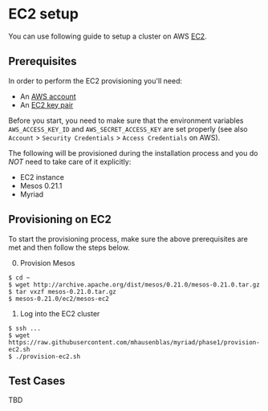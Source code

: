 # EC2 setup

You can use following guide to setup a cluster on AWS [EC2](http://aws.amazon.com/ec2/).

## Prerequisites

In order to perform the EC2 provisioning you'll need:

* An [AWS account](http://aws.amazon.com/account/)
* An [EC2 key pair](http://docs.aws.amazon.com/AWSEC2/latest/UserGuide/ec2-key-pairs.html)

Before you start, you need to make sure that the environment variables `AWS_ACCESS_KEY_ID`
and `AWS_SECRET_ACCESS_KEY` are set properly (see also `Account` > `Security Credentials` > `Access Credentials` on AWS).

The following will be provisioned during the installation process and you do *NOT* need to take care of it explicitly:

* EC2 instance
* Mesos 0.21.1
* Myriad

## Provisioning on EC2

To start the provisioning process, make sure the above prerequisites are met and then follow the steps below.

0. Provision Mesos

```shell
$ cd ~
$ wget http://archive.apache.org/dist/mesos/0.21.0/mesos-0.21.0.tar.gz
$ tar vxzf mesos-0.21.0.tar.gz
$ mesos-0.21.0/ec2/mesos-ec2
```

1. Log into the EC2 cluster

```shell
$ ssh ...
$ wget https://raw.githubusercontent.com/mhausenblas/myriad/phase1/provision-ec2.sh
$ ./provision-ec2.sh
```

## Test Cases

TBD 